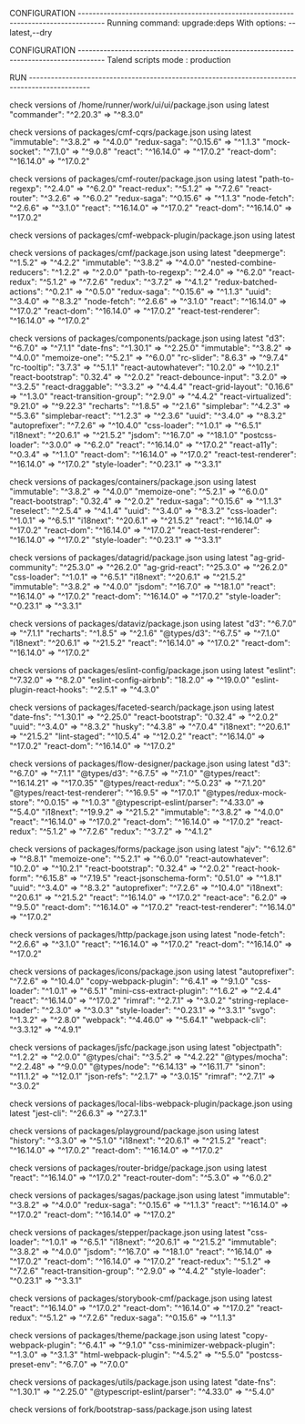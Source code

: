 
CONFIGURATION -------------------------------------------------------------------------------------
Running command: upgrade:deps With options: --latest,--dry

CONFIGURATION -------------------------------------------------------------------------------------
Talend scripts mode : production

RUN -----------------------------------------------------------------------------------------------

check versions of /home/runner/work/ui/ui/package.json using latest
"commander": "^2.20.3" => "^8.3.0"

check versions of packages/cmf-cqrs/package.json using latest
"immutable": "^3.8.2" => "^4.0.0"
"redux-saga": "^0.15.6" => "^1.1.3"
"mock-socket": "^7.1.0" => "^9.0.8"
"react": "^16.14.0" => "^17.0.2"
"react-dom": "^16.14.0" => "^17.0.2"

check versions of packages/cmf-router/package.json using latest
"path-to-regexp": "^2.4.0" => "^6.2.0"
"react-redux": "^5.1.2" => "^7.2.6"
"react-router": "^3.2.6" => "^6.0.2"
"redux-saga": "^0.15.6" => "^1.1.3"
"node-fetch": "^2.6.6" => "^3.1.0"
"react": "^16.14.0" => "^17.0.2"
"react-dom": "^16.14.0" => "^17.0.2"

check versions of packages/cmf-webpack-plugin/package.json using latest

check versions of packages/cmf/package.json using latest
"deepmerge": "^1.5.2" => "^4.2.2"
"immutable": "^3.8.2" => "^4.0.0"
"nested-combine-reducers": "^1.2.2" => "^2.0.0"
"path-to-regexp": "^2.4.0" => "^6.2.0"
"react-redux": "^5.1.2" => "^7.2.6"
"redux": "^3.7.2" => "^4.1.2"
"redux-batched-actions": "^0.2.1" => "^0.5.0"
"redux-saga": "^0.15.6" => "^1.1.3"
"uuid": "^3.4.0" => "^8.3.2"
"node-fetch": "^2.6.6" => "^3.1.0"
"react": "^16.14.0" => "^17.0.2"
"react-dom": "^16.14.0" => "^17.0.2"
"react-test-renderer": "^16.14.0" => "^17.0.2"

check versions of packages/components/package.json using latest
"d3": "^6.7.0" => "^7.1.1"
"date-fns": "^1.30.1" => "^2.25.0"
"immutable": "^3.8.2" => "^4.0.0"
"memoize-one": "^5.2.1" => "^6.0.0"
"rc-slider": "8.6.3" => "^9.7.4"
"rc-tooltip": "3.7.3" => "^5.1.1"
"react-autowhatever": "10.2.0" => "^10.2.1"
"react-bootstrap": "0.32.4" => "^2.0.2"
"react-debounce-input": "3.2.0" => "^3.2.5"
"react-draggable": "^3.3.2" => "^4.4.4"
"react-grid-layout": "0.16.6" => "^1.3.0"
"react-transition-group": "^2.9.0" => "^4.4.2"
"react-virtualized": "9.21.0" => "^9.22.3"
"recharts": "^1.8.5" => "^2.1.6"
"simplebar": "^4.2.3" => "^5.3.6"
"simplebar-react": "^1.2.3" => "^2.3.6"
"uuid": "^3.4.0" => "^8.3.2"
"autoprefixer": "^7.2.6" => "^10.4.0"
"css-loader": "^1.0.1" => "^6.5.1"
"i18next": "^20.6.1" => "^21.5.2"
"jsdom": "^16.7.0" => "^18.1.0"
"postcss-loader": "^3.0.0" => "^6.2.0"
"react": "^16.14.0" => "^17.0.2"
"react-a11y": "^0.3.4" => "^1.1.0"
"react-dom": "^16.14.0" => "^17.0.2"
"react-test-renderer": "^16.14.0" => "^17.0.2"
"style-loader": "^0.23.1" => "^3.3.1"

check versions of packages/containers/package.json using latest
"immutable": "^3.8.2" => "^4.0.0"
"memoize-one": "^5.2.1" => "^6.0.0"
"react-bootstrap": "0.32.4" => "^2.0.2"
"redux-saga": "^0.15.6" => "^1.1.3"
"reselect": "^2.5.4" => "^4.1.4"
"uuid": "^3.4.0" => "^8.3.2"
"css-loader": "^1.0.1" => "^6.5.1"
"i18next": "^20.6.1" => "^21.5.2"
"react": "^16.14.0" => "^17.0.2"
"react-dom": "^16.14.0" => "^17.0.2"
"react-test-renderer": "^16.14.0" => "^17.0.2"
"style-loader": "^0.23.1" => "^3.3.1"

check versions of packages/datagrid/package.json using latest
"ag-grid-community": "^25.3.0" => "^26.2.0"
"ag-grid-react": "^25.3.0" => "^26.2.0"
"css-loader": "^1.0.1" => "^6.5.1"
"i18next": "^20.6.1" => "^21.5.2"
"immutable": "^3.8.2" => "^4.0.0"
"jsdom": "^16.7.0" => "^18.1.0"
"react": "^16.14.0" => "^17.0.2"
"react-dom": "^16.14.0" => "^17.0.2"
"style-loader": "^0.23.1" => "^3.3.1"

check versions of packages/dataviz/package.json using latest
"d3": "^6.7.0" => "^7.1.1"
"recharts": "^1.8.5" => "^2.1.6"
"@types/d3": "^6.7.5" => "^7.1.0"
"i18next": "^20.6.1" => "^21.5.2"
"react": "^16.14.0" => "^17.0.2"
"react-dom": "^16.14.0" => "^17.0.2"

check versions of packages/eslint-config/package.json using latest
"eslint": "^7.32.0" => "^8.2.0"
"eslint-config-airbnb": "18.2.0" => "^19.0.0"
"eslint-plugin-react-hooks": "^2.5.1" => "^4.3.0"

check versions of packages/faceted-search/package.json using latest
"date-fns": "^1.30.1" => "^2.25.0"
"react-bootstrap": "0.32.4" => "^2.0.2"
"uuid": "^3.4.0" => "^8.3.2"
"husky": "^4.3.8" => "^7.0.4"
"i18next": "^20.6.1" => "^21.5.2"
"lint-staged": "^10.5.4" => "^12.0.2"
"react": "^16.14.0" => "^17.0.2"
"react-dom": "^16.14.0" => "^17.0.2"

check versions of packages/flow-designer/package.json using latest
"d3": "^6.7.0" => "^7.1.1"
"@types/d3": "^6.7.5" => "^7.1.0"
"@types/react": "^16.14.21" => "^17.0.35"
"@types/react-redux": "^5.0.23" => "^7.1.20"
"@types/react-test-renderer": "^16.9.5" => "^17.0.1"
"@types/redux-mock-store": "^0.0.15" => "^1.0.3"
"@typescript-eslint/parser": "^4.33.0" => "^5.4.0"
"i18next": "^19.9.2" => "^21.5.2"
"immutable": "^3.8.2" => "^4.0.0"
"react": "^16.14.0" => "^17.0.2"
"react-dom": "^16.14.0" => "^17.0.2"
"react-redux": "^5.1.2" => "^7.2.6"
"redux": "^3.7.2" => "^4.1.2"

check versions of packages/forms/package.json using latest
"ajv": "^6.12.6" => "^8.8.1"
"memoize-one": "^5.2.1" => "^6.0.0"
"react-autowhatever": "10.2.0" => "^10.2.1"
"react-bootstrap": "0.32.4" => "^2.0.2"
"react-hook-form": "^6.15.8" => "^7.19.5"
"react-jsonschema-form": "0.51.0" => "^1.8.1"
"uuid": "^3.4.0" => "^8.3.2"
"autoprefixer": "^7.2.6" => "^10.4.0"
"i18next": "^20.6.1" => "^21.5.2"
"react": "^16.14.0" => "^17.0.2"
"react-ace": "6.2.0" => "^9.5.0"
"react-dom": "^16.14.0" => "^17.0.2"
"react-test-renderer": "^16.14.0" => "^17.0.2"

check versions of packages/http/package.json using latest
"node-fetch": "^2.6.6" => "^3.1.0"
"react": "^16.14.0" => "^17.0.2"
"react-dom": "^16.14.0" => "^17.0.2"

check versions of packages/icons/package.json using latest
"autoprefixer": "^7.2.6" => "^10.4.0"
"copy-webpack-plugin": "^6.4.1" => "^9.1.0"
"css-loader": "^1.0.1" => "^6.5.1"
"mini-css-extract-plugin": "^1.6.2" => "^2.4.4"
"react": "^16.14.0" => "^17.0.2"
"rimraf": "^2.7.1" => "^3.0.2"
"string-replace-loader": "^2.3.0" => "^3.0.3"
"style-loader": "^0.23.1" => "^3.3.1"
"svgo": "^1.3.2" => "^2.8.0"
"webpack": "^4.46.0" => "^5.64.1"
"webpack-cli": "^3.3.12" => "^4.9.1"

check versions of packages/jsfc/package.json using latest
"objectpath": "^1.2.2" => "^2.0.0"
"@types/chai": "^3.5.2" => "^4.2.22"
"@types/mocha": "^2.2.48" => "^9.0.0"
"@types/node": "^6.14.13" => "^16.11.7"
"sinon": "^11.1.2" => "^12.0.1"
"json-refs": "^2.1.7" => "^3.0.15"
"rimraf": "^2.7.1" => "^3.0.2"

check versions of packages/local-libs-webpack-plugin/package.json using latest
"jest-cli": "^26.6.3" => "^27.3.1"

check versions of packages/playground/package.json using latest
"history": "^3.3.0" => "^5.1.0"
"i18next": "^20.6.1" => "^21.5.2"
"react": "^16.14.0" => "^17.0.2"
"react-dom": "^16.14.0" => "^17.0.2"

check versions of packages/router-bridge/package.json using latest
"react": "^16.14.0" => "^17.0.2"
"react-router-dom": "^5.3.0" => "^6.0.2"

check versions of packages/sagas/package.json using latest
"immutable": "^3.8.2" => "^4.0.0"
"redux-saga": "^0.15.6" => "^1.1.3"
"react": "^16.14.0" => "^17.0.2"
"react-dom": "^16.14.0" => "^17.0.2"

check versions of packages/stepper/package.json using latest
"css-loader": "^1.0.1" => "^6.5.1"
"i18next": "^20.6.1" => "^21.5.2"
"immutable": "^3.8.2" => "^4.0.0"
"jsdom": "^16.7.0" => "^18.1.0"
"react": "^16.14.0" => "^17.0.2"
"react-dom": "^16.14.0" => "^17.0.2"
"react-redux": "^5.1.2" => "^7.2.6"
"react-transition-group": "^2.9.0" => "^4.4.2"
"style-loader": "^0.23.1" => "^3.3.1"

check versions of packages/storybook-cmf/package.json using latest
"react": "^16.14.0" => "^17.0.2"
"react-dom": "^16.14.0" => "^17.0.2"
"react-redux": "^5.1.2" => "^7.2.6"
"redux-saga": "^0.15.6" => "^1.1.3"

check versions of packages/theme/package.json using latest
"copy-webpack-plugin": "^6.4.1" => "^9.1.0"
"css-minimizer-webpack-plugin": "^1.3.0" => "^3.1.3"
"html-webpack-plugin": "^4.5.2" => "^5.5.0"
"postcss-preset-env": "^6.7.0" => "^7.0.0"

check versions of packages/utils/package.json using latest
"date-fns": "^1.30.1" => "^2.25.0"
"@typescript-eslint/parser": "^4.33.0" => "^5.4.0"

check versions of fork/bootstrap-sass/package.json using latest
